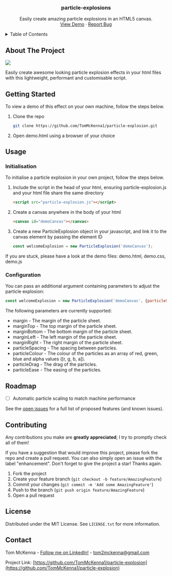<h3 align="center">particle-explosions</h3>

  <p align="center">
    Easily create amazing particle explosions in an HTML5 canvas.
    <br />
    <a href="https://tommckenna.dev">View Demo</a>
    ·
    <a href="https://github.com/TomMcKenna1/particle-explosion/issues">Report Bug</a>
  </p>
</div>

<!-- TABLE OF CONTENTS -->
<details>
  <summary>Table of Contents</summary>
  <ol>
    <li>
      <a href="#about-the-project">About The Project</a>
    </li>
    <li>
      <a href="#getting-started">Getting Started</a>
    </li>
    <li>
      <a href="#usage">Usage</a>
      <ul>
        <li><a href="#initialisation">Initialisation</a></li>
        <li><a href="#configuration">Configuration</a></li>
      </ul>
    </li>
    <li><a href="#roadmap">Roadmap</a></li>
    <li><a href="#contributing">Contributing</a></li>
    <li><a href="#license">License</a></li>
    <li><a href="#contact">Contact</a></li>
  </ol>
</details>

<!-- ABOUT THE PROJECT -->
## About The Project

![](https://github.com/TomMcKenna1/particle-explosions/blob/main/resources/particle_explosion_demo.gif)

Easily create awesome looking particle explosion effects in your html files with this lightweight, performant and customisable script.

<!-- GETTING STARTED -->
## Getting Started

To view a demo of this effect on your own machine, follow the steps below.

1. Clone the repo
   ```sh
   git clone https://github.com/TomMcKenna1/particle-explosion.git
   ```
2. Open demo.html using a browser of your choice


<!-- USAGE EXAMPLES -->
## Usage

### Initialisation

To initialise a particle explosion in your own project, follow the steps below.

1. Include the script in the head of your html, ensuring particle-explosion.js and your html file share the same directory
   ```html
   <script src="particle-explosion.js"></script>
   ```
2. Create a canvas anywhere in the body of your html
   ```html
   <canvas id="demoCanvas"></canvas>
   ```
3. Create a new ParticleExplosion object in your javascript, and link it to the canvas element by passing the element ID
   ```js
   const welcomeExplosion = new ParticleExplosion('demoCanvas');
   ```

If you are stuck, please have a look at the demo files: demo.html, demo.css, demo.js

### Configuration

You can pass an additional argument containing parameters to adjust the particle explosion:
```js
const welcomeExplosion = new ParticleExplosion('demoCanvas', {particleSpacing: 10, margin: 100});
```
The following parameters are currently supported:

 * margin - The margin of the particle sheet.
 * marginTop - The top margin of the particle sheet.
 * marginBottom - The bottom margin of the particle sheet.
 * marginLeft - The left margin of the particle sheet.
 * marginRight - The right margin of the particle sheet.
 * particleSpacing - The spacing between particles.
 * particleColour - The colour of the particles as an array of red, green, blue and alpha values ([r, g, b, a]).
 * particleDrag - The drag of the particles.
 * particleEase - The easing of the particles.


<!-- ROADMAP -->
## Roadmap

- [ ] Automatic particle scaling to match machine performance

See the [open issues](https://github.com/TomMcKenna1/particle-explosion/issues) for a full list of proposed features (and known issues).

<!-- CONTRIBUTING -->
## Contributing

Any contributions you make are **greatly appreciated**; I try to promptly check all of them!

If you have a suggestion that would improve this project, please fork the repo and create a pull request. You can also simply open an issue with the label "enhancement".
Don't forget to give the project a star! Thanks again.

1. Fork the project
2. Create your feature branch (`git checkout -b feature/AmazingFeature`)
3. Commit your changes (`git commit -m 'Add some AmazingFeature'`)
4. Push to the branch (`git push origin feature/AmazingFeature`)
5. Open a pull request

<!-- LICENSE -->
## License

Distributed under the MIT License. See `LICENSE.txt` for more information.

<!-- CONTACT -->
## Contact

Tom McKenna - [Follow me on LinkedIn!](https://www.linkedin.com/in/tom-m-8a70891a8/) - tom2mckenna@gmail.com

Project Link: [https://github.com/TomMcKenna1/particle-explosion](https://github.com/TomMcKenna1/particle-explosion)